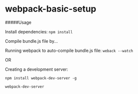 # webpack-basic-setup

#####Usage

Install dependencies: ``npm install``

Compile bundle.js file by...

Running webpack to auto-compile bundle.js file: ``weback --watch``

OR

Creating a development server: 

```
npm install webpack-dev-server -g

webpack-dev-server
```
